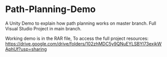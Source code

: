 # Path-Planning-Demo
A Unity Demo to explain how path planning works on master branch.
Full Visual Studio Project in main branch.


Working demo is in the RAR file, To access the full project resources: https://drive.google.com/drive/folders/102zhMDC5y9QNuEYLSBYl73exjkWAphUf?usp=sharing
